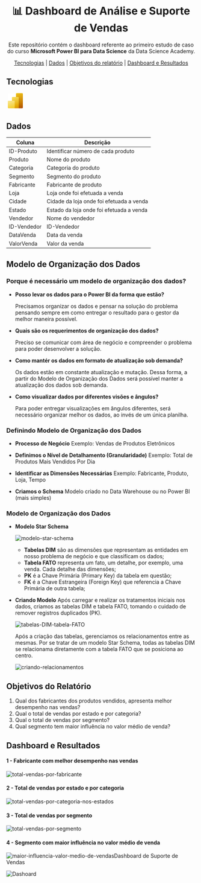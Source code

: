 <h1 align="center"> &#128202; Dashboard de Análise e Suporte de Vendas </h1>

<p align="center">Este repositório contém o dashboard referente ao primeiro estudo de caso do curso <strong>Microsoft Power BI para Data Science</strong> da Data Science Academy.<p>
<p align="center">



<p align="center">
    <a href="##Tecnologias">Tecnologias</a> |
    <a href="##Dados">Dados</a> |
    <a href="##Objetivos do relatório">Objetivos do relatório</a> |
    <a href="##Dashboard e Resultados">Dashboard e Resultados</a> 
</p>



## Tecnologias

<p style='margin: 16px 4px 32px;'>
    <a href="https://powerbi.microsoft.com/pt-br/" target="_blank" rel="noreferrer">
        <img src="https://github.com/Vinicius999/Dashboard-de-Vendas/blob/main/images/Power-BI.png" alt="Power BI" width="40" height="40" />
    </a>



## Dados

| Coluna      | Descrição                                |
| ----------- | ---------------------------------------- |
| ID-Produto  | Identificar número de cada produto       |
| Produto     | Nome do produto                          |
| Categoria   | Categoria do produto                     |
| Segmento    | Segmento do produto                      |
| Fabricante  | Fabricante de produto                    |
| Loja        | Loja onde foi efetuada a venda           |
| Cidade      | Cidade da loja onde foi efetuada a venda |
| Estado      | Estado da loja onde foi efetuada a venda |
| Vendedor    | Nome do vendedor                         |
| ID-Vendedor | ID-Vendedor                              |
| DataVenda   | Data da venda                            |
| ValorVenda  | Valor da venda                           |



## Modelo de Organização dos Dados

### Porque é necessário um modelo de organização dos dados?

- **Posso levar os dados para o Power BI da forma que estão?**

  Precisamos organizar os dados e pensar na solução do problema pensando sempre em como entregar o resultado para o gestor da melhor maneira possível.

- **Quais são os requerimentos de organização dos dados?**

  Preciso se comunicar com área de negócio e compreender o problema para poder desenvolver a solução.

- **Como mantér os dados em formato de atualização sob demanda?**

  Os dados estão em constante atualização e mutação. Dessa forma, a partir do Modelo de Organização dos Dados será possível manter a atualização dos dados sob demanda.

- **Como visualizar dados por diferentes visões e ângulos?** 

  Para poder entregar visualizações em ângulos diferentes, será necessário organizar melhor os dados, ao invés de um única planilha.


### Definindo Modelo de Organização dos Dados

- **Processo de Negócio**
Exemplo: Vendas de Produtos Eletrônicos

- **Definimos o Nível de Detalhamento (Granularidade)**
Exemplo: Total de Produtos Mais Vendidos Por Dia

- **Identificar as Dimensões Necessárias**
Exemplo: Fabricante, Produto, Loja, Tempo

- **Criamos o Schema**
Modelo criado no Data Warehouse ou no Power BI (mais simples)


### Modelo de Organização dos Dados

- **Modelo Star Schema**
	
	<p>
		<img src="https://github.com/Vinicius999/https://github.com/Vinicius999/Dashboard-Suporte-de-Vendas/blob/main/images/modelo-star-schema.png" alt="modelo-star-schema"/>
	</p>
	
	- **Tabelas DIM** são as dimensões que representam as entidades em nosso
	problema de negócio e que classificam os dados;
	- **Tabela FATO** representa um fato, um detalhe, por exemplo, uma venda.
	Cada detalhe das dimensões;
	- **PK** é a Chave Primária (Primary Key) da tabela em questão;
	- **FK** é a Chave Estrangeira (Foreign Key) que referencia a Chave Primária
	de outra tabela;
	
- **Criando Modelo**
  Após carregar e realizar os tratamentos iniciais nos dados, criamos as tabelas DIM
  e tabela FATO, tomando o cuidado de remover registros duplicados (PK).

  <p>
  	<img src="https://github.com/Vinicius999/https://github.com/Vinicius999/Dashboard-Suporte-de-Vendas/blob/main/images/tabelas-DIM-tabela-FATO.png" alt="tabelas-DIM-tabela-FATO"/>
  </p>

  Após a criação das tabelas, gerenciamos os relacionamentos entre as mesmas. Por 
  se tratar de um modelo Star Schema, todas as tabelas DIM se relacionama diretamente
  com a tabela FATO que se posiciona ao centro.

  <p>
  	<img src="https://github.com/Vinicius999/https://github.com/Vinicius999/Dashboard-Suporte-de-Vendas/blob/main/images/acriando-relacionamentos.png" alt="criando-relacionamentos"/>
  </p>



## Objetivos do Relatório

1. Qual dos fabricantes dos produtos vendidos, apresenta melhor desempenho nas vendas?
2. Qual o total de vendas por estado e por categoria?
3. Qual o total de vendas por segmento? 
4. Qual segmento tem maior influência no valor médio de venda? 



## Dashboard e Resultados

#### 1 - Fabricante com melhor desempenho nas vendas

<p>
	<img src="https://github.com/Vinicius999/https://github.com/Vinicius999/Dashboard-Suporte-de-Vendas/blob/main/images/01-total-vendas-por-fabricante.png" alt="total-vendas-por-fabricante"  width="611px" height="275px"/>
</p>




#### 2 - Total de vendas por estado e por categoria

<p>
	<img src="https://github.com/Vinicius999/https://github.com/Vinicius999/Dashboard-Suporte-de-Vendas/blob/main/images/02-total-vendas-por-categoria-nos-estados.png" alt="total-vendas-por-categoria-nos-estados" width="612" height="275" />
</p>




#### 3 - Total de vendas por segmento

<p>
	<img src="https://github.com/Vinicius999/https://github.com/Vinicius999/Dashboard-Suporte-de-Vendas/blob/main/images/03-total-vendas-por-segmento.png" alt="total-vendas-por-segmento" width="612" height="275" />
</p>




#### 4 - Segmento com maior influência no valor médio de venda

<p>
	<img src="https://github.com/Vinicius999/https://github.com/Vinicius999/Dashboard-Suporte-de-Vendas/blob/main/images/04-maior-influencia-valor-medio-de-vendas.png" alt="maior-influencia-valor-medio-de-vendas" width="611" height="274 />
</p>




#### Dashboard de Suporte de Vendas

<p style="margin: 0px 0px;">
    <img src="https://github.com/Vinicius999/https://github.com/Vinicius999/Dashboard-Suporte-de-Vendas/blob/main/images/00-Dashoard.png" alt="Dashoard"/>
    </a>
</p>

